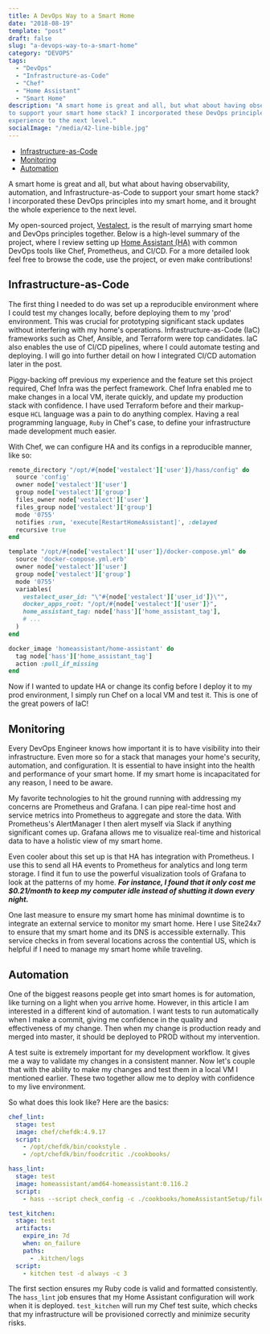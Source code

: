 ```yaml
---
title: A DevOps Way to a Smart Home
date: "2018-08-19"
template: "post"
draft: false
slug: "a-devops-way-to-a-smart-home"
category: "DEVOPS"
tags:
  - "DevOps"
  - "Infrastructure-as-Code"
  - "Chef"
  - "Home Assistant"
  - "Smart Home"
description: "A smart home is great and all, but what about having observability, automation, and Infrastructure-as-Code 
to support your smart home stack? I incorporated these DevOps principles into my smart home, and it brought the whole 
experience to the next level."
socialImage: "/media/42-line-bible.jpg"
---
```


- [Infrastructure-as-Code](#infrastructure-as-code)
- [Monitoring](#monitoring)
- [Automation](#automation)

A smart home is great and all, but what about having observability, automation, and Infrastructure-as-Code 
to support your smart home stack? I incorporated these DevOps principles into my smart home, and it brought the whole 
experience to the next level.

My open-sourced project, [Vestalect](https://gitlab.com/vestalect), is the result of marrying smart home and DevOps 
principles together. Below is a high-level summary of the project, where I review setting up 
[Home Assistant (HA)](https://www.home-assistant.io/) with common DevOps tools like Chef, Prometheus, and CI/CD. 
For a more detailed look feel free to browse the code, use the project, or even make contributions!

## Infrastructure-as-Code

The first thing I needed to do was set up a reproducible environment where I could test my changes locally, before
deploying them to my 'prod' environment. This was crucial for prototyping significant stack updates without 
interfering with my home's operations. Infrastructure-as-Code (IaC) frameworks such as Chef, Ansible, and Terraform 
were top candidates. IaC also enables the use of CI/CD pipelines, where I could automate testing and deploying. I will 
go into further detail on how I integrated CI/CD automation later in the post.

Piggy-backing off previous my experience and the feature set this project required, Chef Infra was the perfect framework.
Chef Infra enabled me to make changes in a local VM, iterate quickly, and update my production stack with confidence. I
have used Terraform before and their markup-esque `HCL` language was a pain to do anything complex. Having a real 
programming language, `Ruby` in Chef's case, to define your infrastructure made development much easier.

With Chef, we can configure HA and its configs in a reproducible manner, like so:
```ruby
remote_directory "/opt/#{node['vestalect']['user']}/hass/config" do
  source 'config'
  owner node['vestalect']['user']
  group node['vestalect']['group']
  files_owner node['vestalect']['user']
  files_group node['vestalect']['group']
  mode '0755'
  notifies :run, 'execute[RestartHomeAssistant]', :delayed
  recursive true
end

template "/opt/#{node['vestalect']['user']}/docker-compose.yml" do
  source 'docker-compose.yml.erb'
  owner node['vestalect']['user']
  group node['vestalect']['group']
  mode '0755'
  variables(
    vestalect_user_id: "\"#{node['vestalect']['user_id']}\"",
    docker_apps_root: "/opt/#{node['vestalect']['user']}",
    home_assistant_tag: node['hass']['home_assistant_tag'],
    # ...
  )
end

docker_image 'homeassistant/home-assistant' do
  tag node['hass']['home_assistant_tag']
  action :pull_if_missing
end
```
Now if I wanted to update HA or change its config before I deploy it to my prod environment, I simply run 
Chef on a local VM and test it. This is one of the great powers of IaC!

## Monitoring

Every DevOps Engineer knows how important it is to have visibility into their infrastructure. Even more so for a stack 
that manages your home's security, automation, and configuration. It is essential to have insight into the health 
and performance of your smart home. If my smart home is incapacitated for any reason, I need to be aware.

My favorite technologies to hit the ground running with addressing my concerns are Prometheus and Grafana. I can pipe 
real-time host and service metrics into Prometheus to aggregate and store the data. With Prometheus's AlertManager I 
then alert myself via Slack if anything significant comes up. Grafana allows me to visualize real-time and historical 
data to have a holistic view of my smart home. 

Even cooler about this set up is that HA has integration with Prometheus. I use this to send all HA events 
to Prometheus for analytics and long term storage. I find it fun to use the powerful visualization tools of Grafana to 
look at the patterns of my home. ___For instance, I found that it only cost me $0.21/month to keep my computer idle 
instead of shutting it down every night.___

One last measure to ensure my smart home has minimal downtime is to integrate an external service to monitor my smart 
home. Here I use Site24x7 to ensure that my smart home and its DNS is accessible externally. This service checks in 
from several locations across the contential US, which is helpful if I need to manage my smart home while traveling.

## Automation

One of the biggest reasons people get into smart homes is for automation, like turning on a light when you arrive home. 
However, in this article I am interested in a different kind of automation. I want tests to run automatically when I 
make a commit, giving me confidence in the quality and effectiveness of my change. Then when my change is production 
ready and merged into master, it should be deployed to PROD without my intervention.

A test suite is extremely important for my development workflow. It gives me a way to validate my changes in a 
consistent manner. Now let's couple that with the ability to make my changes and test them in a local VM I mentioned 
earlier. These two together allow me to deploy with confidence to my live environment.

So what does this look like? Here are the basics:
```yaml
chef_lint:
  stage: test
  image: chef/chefdk:4.9.17
  script:
    - /opt/chefdk/bin/cookstyle .
    - /opt/chefdk/bin/foodcritic ./cookbooks/

hass_lint:
  stage: test
  image: homeassistant/amd64-homeassistant:0.116.2
  script:
    - hass --script check_config -c ./cookbooks/homeAssistantSetup/files/default/config/

test_kitchen:
  stage: test
  artifacts:
    expire_in: 7d
    when: on_failure
    paths:
      - .kitchen/logs
  script:
    - kitchen test -d always -c 3
```
The first section ensures my Ruby code is valid and formatted consistently. The `hass_lint` job ensures that my Home 
Assistant configuration will work when it is deployed. `test_kitchen` will run my Chef test suite, which checks that 
my infrastructure will be provisioned correctly and minimize security risks.

